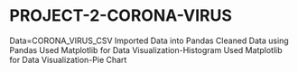 # PROJECT-2-CORONA-VIRUS
Data=CORONA_VIRUS_CSV
Imported Data into Pandas
Cleaned Data using Pandas
Used Matplotlib for Data Visualization-Histogram
Used Matplotlib for Data Visualization-Pie Chart




